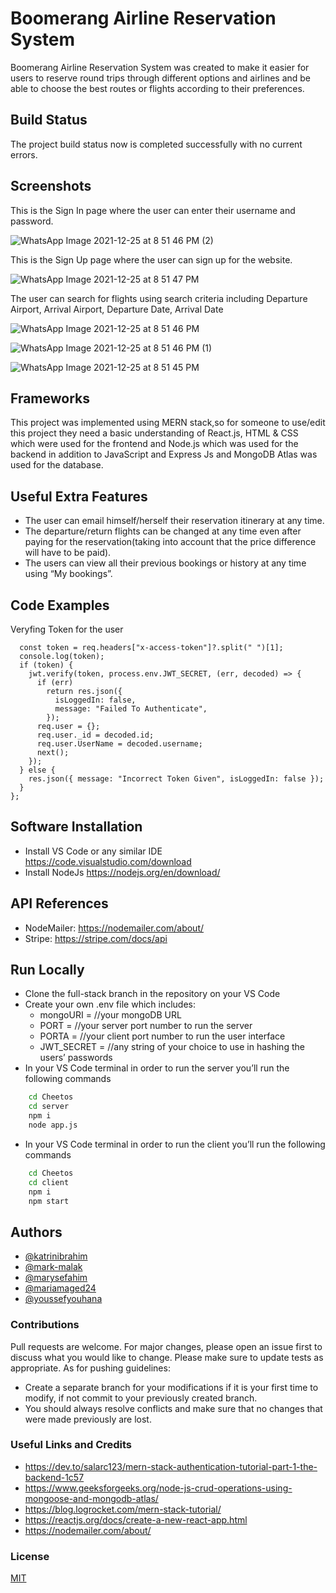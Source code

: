 

# Boomerang Airline Reservation System 

Boomerang Airline Reservation System was created to make it easier for users to reserve round trips through different options and airlines and be able to choose the best routes or flights according to their preferences.

## Build Status
The project build status now is completed successfully with no current errors.




## Screenshots
This is the Sign In page where the user can enter their username and password.

![WhatsApp Image 2021-12-25 at 8 51 46 PM (2)](https://user-images.githubusercontent.com/89047287/147393310-ee9964b4-e9b4-4070-9c6d-2f4fb9a7c409.jpeg)

This is the Sign Up page where the user can sign up for the website. 

![WhatsApp Image 2021-12-25 at 8 51 47 PM](https://user-images.githubusercontent.com/89047287/147393345-6752077d-49d5-4f5b-bf88-bf5b16a76719.jpeg)

The user can search for flights using search criteria including Departure Airport, Arrival Airport, Departure Date, Arrival Date 

![WhatsApp Image 2021-12-25 at 8 51 46 PM](https://user-images.githubusercontent.com/89047287/147393447-cf04e288-2455-4a24-93ee-3a7bf6ab4a6d.jpeg)

![WhatsApp Image 2021-12-25 at 8 51 46 PM (1)](https://user-images.githubusercontent.com/89047287/147393449-9b630e56-4095-425a-a009-32ea54b16fe8.jpeg)

![WhatsApp Image 2021-12-25 at 8 51 45 PM](https://user-images.githubusercontent.com/89047287/147393455-f12fc2b4-5cf0-4b0f-a09a-c35bda97f432.jpeg)

## Frameworks
This project was implemented using MERN stack,so for someone to use/edit this project they need a basic understanding of React.js, HTML & CSS which were used for the frontend and Node.js  which was used for the backend in addition to JavaScript and Express Js and MongoDB Atlas was used for the database.

## Useful Extra Features
* The user can email himself/herself their reservation itinerary at any time.
* The departure/return flights can be changed at any time even after paying for the reservation(taking into account that the price difference will have to be paid).
* The users can view all their previous bookings or history at any time using “My bookings”.

## Code Examples
Veryfing Token for the user 
```verifyJwT = (req, res, next) => {
  const token = req.headers["x-access-token"]?.split(" ")[1];
  console.log(token);
  if (token) {
    jwt.verify(token, process.env.JWT_SECRET, (err, decoded) => {
      if (err)
        return res.json({
          isLoggedIn: false,
          message: "Failed To Authenticate",
        });
      req.user = {};
      req.user._id = decoded.id;
      req.user.UserName = decoded.username;
      next();
    });
  } else {
    res.json({ message: "Incorrect Token Given", isLoggedIn: false });
  }
};
```

## Software Installation 
* Install VS Code or any similar IDE https://code.visualstudio.com/download 
* Install NodeJs  https://nodejs.org/en/download/ 

## API References
* NodeMailer: https://nodemailer.com/about/
* Stripe: https://stripe.com/docs/api 



## Run Locally
* Clone the full-stack branch in the repository on your VS Code 
* Create your own .env file which includes: 
    * mongoURI = //your mongoDB URL
    * PORT = //your server port number to run the server
    * PORTA = //your client port number to run the user interface
    * JWT_SECRET = //any string of your choice to use in hashing the users’ passwords
* In your VS Code terminal in order to run the server you’ll run the following commands
  

```bash
    cd Cheetos
    cd server
    npm i
    node app.js
```
* In your VS Code terminal in order to run the client you’ll run the following commands


```bash
    cd Cheetos
    cd client
    npm i
    npm start
```
   
    
## Authors 
- [@katrinibrahim](https://github.com/katrin-ibrahim)
- [@mark-malak](https://github.com/Mark-Malak)
- [@marysefahim](https://github.com/MaryseFahim)
- [@mariamaged24](https://github.com/mariamaged24)
- [@youssefyouhana](https://github.com/youssefyouhana)

### Contributions
Pull requests are welcome. For major changes, please open an issue first to discuss what you would like to change. Please make sure to update tests as appropriate.
As for pushing guidelines: 
  * Create a separate branch for your modifications if it is your first time to modify, if not commit to your previously created branch.
  * You should always resolve conflicts and make sure that no changes that were made previously are lost. 

### Useful Links and Credits
* https://dev.to/salarc123/mern-stack-authentication-tutorial-part-1-the-backend-1c57
* https://www.geeksforgeeks.org/node-js-crud-operations-using-mongoose-and-mongodb-atlas/ 
* https://blog.logrocket.com/mern-stack-tutorial/ 
* https://reactjs.org/docs/create-a-new-react-app.html 
* https://nodemailer.com/about/

### License

[MIT](https://choosealicense.com/licenses/mit/)



